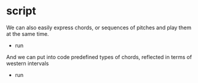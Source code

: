 # script

We can also easily express chords, or sequences of pitches and play them at the same time.

- run

And we can put into code predefined types of chords, reflected in terms of western intervals

- run 
